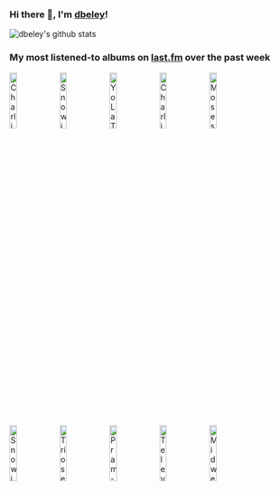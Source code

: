 ### Hi there 👋, I'm [dbeley](https://dbeley.ovh/en)!

![dbeley's github stats](https://github-readme-stats.vercel.app/api?username=dbeley)

### My most listened-to albums on [last.fm](https://www.last.fm/user/d_beley) over the past week

[<img src='https://lastfm.freetls.fastly.net/i/u/300x300/b00527c6ae0cd1d4c9bf3706b130ad56.jpg' width='16%' height='16%' alt='Charli xcx - BRAT'>](https://www.last.fm/music/charli%2bxcx/brat)&nbsp;
[<img src='https://lastfm.freetls.fastly.net/i/u/300x300/3f1eaf8cbc12440ab51732255e886b2e.jpg' width='16%' height='16%' alt='Snowing - I Could Do Whatever I Wanted If I Wanted'>](https://www.last.fm/music/snowing/i%2bcould%2bdo%2bwhatever%2bi%2bwanted%2bif%2bi%2bwanted)&nbsp;
[<img src='https://lastfm.freetls.fastly.net/i/u/300x300/11c72c38eedd4697b9e9fa21d5d2fd76.png' width='16%' height='16%' alt='Yo La Tengo - I Am Not Afraid Of You And I Will Beat Your Ass'>](https://www.last.fm/music/yo%2bla%2btengo/i%2bam%2bnot%2bafraid%2bof%2byou%2band%2bi%2bwill%2bbeat%2byour%2bass)&nbsp;
[<img src='https://lastfm.freetls.fastly.net/i/u/300x300/647da295e6e0696ecfcd73229d5816f3.jpg' width='16%' height='16%' alt='Charli XCX - Crash'>](https://www.last.fm/music/charli%2bxcx/crash)&nbsp;
[<img src='https://lastfm.freetls.fastly.net/i/u/300x300/5308611ef38df56ea955b14fc1ee46f6.jpg' width='16%' height='16%' alt='Moses Yoofee Trio - MYT'>](https://www.last.fm/music/moses%2byoofee%2btrio/myt)&nbsp;
<br>
[<img src='https://lastfm.freetls.fastly.net/i/u/300x300/deaac6a1b984469e8264bb9d4c5279f4.jpg' width='16%' height='16%' alt='Snowing - Fuck Your Emotional Bullshit'>](https://www.last.fm/music/snowing/fuck%2byour%2bemotional%2bbullshit)&nbsp;
[<img src='https://lastfm.freetls.fastly.net/i/u/300x300/400dc3c0fe064e739424f2f1bf95561b.jpg' width='16%' height='16%' alt='Triosence - Turning Points'>](https://www.last.fm/music/triosence/turning%2bpoints)&nbsp;
[<img src='https://lastfm.freetls.fastly.net/i/u/300x300/ed7d1dd540e284d41348910f1fd66393.jpg' width='16%' height='16%' alt='Pram - The Museum Of Imaginary Animals'>](https://www.last.fm/music/pram/the%2bmuseum%2bof%2bimaginary%2banimals)&nbsp;
[<img src='https://lastfm.freetls.fastly.net/i/u/300x300/a7f76fcb56c94a51ca3eefed472e88b4.jpg' width='16%' height='16%' alt='Television - Marquee Moon'>](https://www.last.fm/music/television/marquee%2bmoon)&nbsp;
[<img src='https://lastfm.freetls.fastly.net/i/u/300x300/27ae163fd05ab190ed3da746506f2588.jpg' width='16%' height='16%' alt='Midwest Pen Pals - Inside Jokes EP'>](https://www.last.fm/music/midwest%2bpen%2bpals/inside%2bjokes%2bep)&nbsp;
<br>
